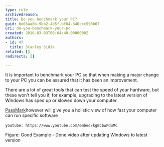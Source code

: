 ```yaml
---
type: rule
archivedreason: 
title: Do you benchmark your PC?
guid: be65aa8b-9bb2-4d5f-bf04-340ccc598b67
uri: do-you-benchmark-your-pc
created: 2016-03-03T06:04:40.0000000Z
authors:
- id: 47
  title: Stanley Sidik
related: []
redirects: []

---
```


It is important to benchmark your PC so that when making a major change to your PC you can be assured that it has been an improvement. 
<!--endintro-->

There are a lot of great tools that can test the speed of your hardware, but these won't tell you if, for example, upgrading to the latest version of Windows has sped up or slowed down your computer.

[PassMark](http&#58;//www.passmark.com/)however will give you a holistic view of how fast your computer can run specific software


`youtube: https://www.youtube.com/embed/kgBCbwPduMc`
 

Figure: Good Example - Done video after updating Windows to latest version
